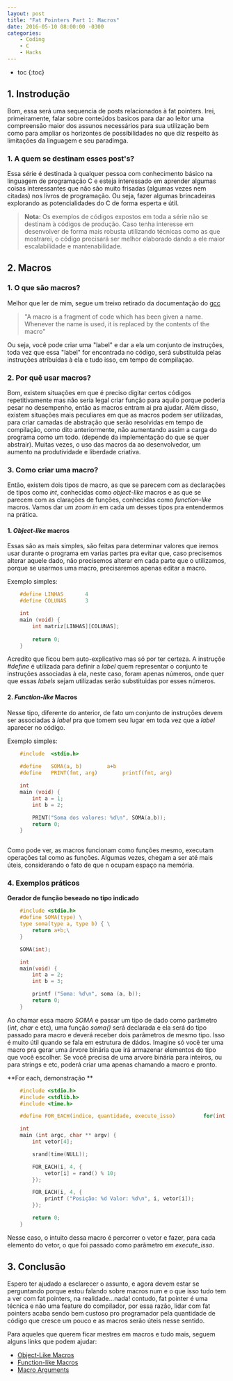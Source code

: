 ```yaml
---
layout: post
title: "Fat Pointers Part 1: Macros"
date: 2016-05-10 08:00:00 -0300
categories:
    - Coding
    - C
    - Hacks
---
```


* toc
{:toc}


## 1. Instrodução

Bom, essa será uma sequencia de posts relacionados à fat pointers. Irei, primeiramente, falar sobre 
conteúdos basicos para dar ao leitor uma compreensão maior dos assunos necessários para sua utilização
bem como para ampliar os horizontes de possibilidades no que diz respeito às limitações da linguagem
e seu paradimga.
 

### 1. A quem se destinam esses post's?

Essa série é destinada à qualquer pessoa com conhecimento básico na linguagem de programação
C e esteja interessado em aprender algumas coisas interessantes que não são muito frisadas (algumas
vezes nem citadas) nos lívros de programação. Ou seja, fazer algumas brincadeiras explorando as 
potencialidades do C de forma esperta e útil.
        
> **Nota:** Os exemplos de códigos expostos em toda a série não se destinam 
> à códigos de produção. Caso tenha interesse em desenvolver de forma 
> mais robusta utilizando técnicas como as que mostrarei, o código 
> precisará ser melhor elaborado dando a ele maior escalabilidade e 
> mantenabilidade.
    

## 2. Macros

### 1. O que são macros?

Melhor que ler de mim, segue um treixo retirado da documentação do [gcc]

> "A macro is a fragment of code which has been given a name. Whenever the name is used, it is replaced by the contents of the macro"

Ou seja, você pode criar uma "label" e dar a ela um conjunto de instruções, toda vez que essa "label" for 
encontrada no código, será substituída pelas instruções atribuídas à ela e tudo isso, em tempo de compilaçao.

### 2. Por quê usar macros?
Bom, existem situações em que é preciso digitar certos códigos repetitivamente mas não seria legal criar função para aquilo
porque poderia pesar no desempenho, então as macros entram ai pra ajudar. Além disso, existem situações mais peculiares em 
que as macros podem ser utilizadas, para criar camadas de abstração que serão resolvidas em tempo de compilação, como dito
anteriormente, não aumentando assim a carga do programa como um todo. (depende da implementação do que se quer abstrair). 
Muitas vezes, o uso das macros da ao desenvolvedor, um aumento na produtividade e liberdade criatíva.

### 3. Como criar uma macro?
Então, existem dois tipos de macro, as que se parecem com as declarações de tipos como *int*, conhecidas como *object-like* 
macros e as que se parecem com as clarações de funções, conhecidas como *function-like* macros. Vamos dar um *zoom in* em 
cada um desses tipos pra entendermos na prática.

#### 1. *Object-like* macros
Essas são as mais simples, são feitas para determinar valores que iremos usar durante o programa em varias partes pra evitar 
que, caso precisemos alterar aquele dado, não precisemos alterar em cada parte que o utilizamos, porque se usarmos uma macro,
precisaremos apenas editar a macro.

Exemplo simples: 

~~~ c
    #define LINHAS       4
    #define COLUNAS      3

    int 
    main (void) {
        int matriz[LINHAS][COLUNAS];
    
        return 0;
    }
~~~

Acredito que ficou bem auto-explicativo mas só por ter certeza. A instruçõe *#define* é utilizada para definir a *label* quem
representar o conjunto te instruções associadas à ela, neste caso, foram apenas números, onde quer que essas *labels* sejam 
utilizadas serão substituidas por esses números.


#### 2. *Function-like* Macros
Nesse tipo, diferente do anterior, de fato um conjunto de instruções devem ser associadas à *label* pra que tomem seu lugar em
toda vez que a *label* aparecer no código. 

Exemplo simples:

~~~ c
    #include  <stdio.h>
    
    #define   SOMA(a, b)        a+b
    #define   PRINT(fmt, arg)        printf(fmt, arg)

    int 
    main (void) {
        int a = 1;
        int b = 2;

        PRINT("Soma dos valores: %d\n", SOMA(a,b));
        return 0;
    }
    
~~~

Como pode ver, as macros funcionam como funções mesmo, executam operações tal como as funções. Algumas vezes, chegam a ser até mais
úteis, considerando o fato de que n ocupam espaço na memória.


### 4. Exemplos práticos

**Gerador de função beseado no tipo indicado**

~~~ c
    #include <stdio.h>
    #define SOMA(type) \
    type soma(type a, type b) { \
        return a+b;\
    }

    SOMA(int);

    int 
    main(void) {
        int a = 2;
        int b = 3;

        printf ("Soma: %d\n", soma (a, b));
        return 0;
    }
~~~

Ao chamar essa macro *SOMA* e passar um tipo de dado como parâmetro (*int*, *char* e etc), uma função *soma()* será declarada
e ela será do tipo passado para macro e deverá receber dois parâmetros de mesmo tipo. Isso é muito útil quando se fala em estrutura 
de dádos. Imagine só você ter uma macro pra gerar uma árvore binária que irá armazenar elementos do tipo que você escolher. Se você
precisa de uma arvore binária para inteiros, ou para strings e etc, poderá criar uma apenas chamando a macro e pronto.


**For each, demonstração **

~~~ c
    #include <stdio.h>
    #include <stdlib.h>
    #include <time.h>

    #define FOR_EACH(indice, quantidade, execute_isso)         for(int indice = 0; indice < quantidade; indice++) execute_isso

    int 
    main (int argc, char ** argv) {
        int vetor[4];

        srand(time(NULL));

        FOR_EACH(i, 4, {
            vetor[i] = rand() % 10;      
        });

        FOR_EACH(i, 4, {
            printf ("Posição: %d Valor: %d\n", i, vetor[i]);       
        });

        return 0;
    }
~~~

Nesse caso, o intuito dessa macro é percorrer o vetor e fazer, para cada elemento do vetor, o que foi passado como parâmetro em
*execute_isso*. 

## 3. Conclusão

Espero ter ajudado a esclarecer o assunto, e agora devem estar se perguntando porque estou falando sobre macros num e o que isso
tudo tem a ver com fat pointers, na realidade...nada! contudo, fat pointer é uma técnica e não uma feature do compilador, por essa
razão, lidar com fat pointers acaba sendo bem custoso pro programador pela quantidade de código que cresce um pouco e as macros serão
úteis nesse sentido.  

Para aqueles que querem ficar mestres em macros e tudo mais, seguem alguns links que podem ajudar:

* [Object-Like Macros](https://gcc.gnu.org/onlinedocs/cpp/Object-like-Macros.html#Object-like-Macros "Documentação oficial do GCC")
* [Function-like Macros](https://gcc.gnu.org/onlinedocs/cpp/Function-like-Macros.html#Function-like-Macros "Documentação oficial do GCC")
* [Macro Arguments](https://gcc.gnu.org/onlinedocs/cpp/Macro-Arguments.html#Macro-Arguments "Documentação oficial do GCC")


[gcc]: https://gcc.gnu.org/onlinedocs/cpp/Macros.html
[LampiãoSec]: http://lampiaosec.github.io
[#ViradaHacker]: http://lampiaosec.github.io/virada-hacker
[#RaulHackerClube]: http://raulhc.cc
